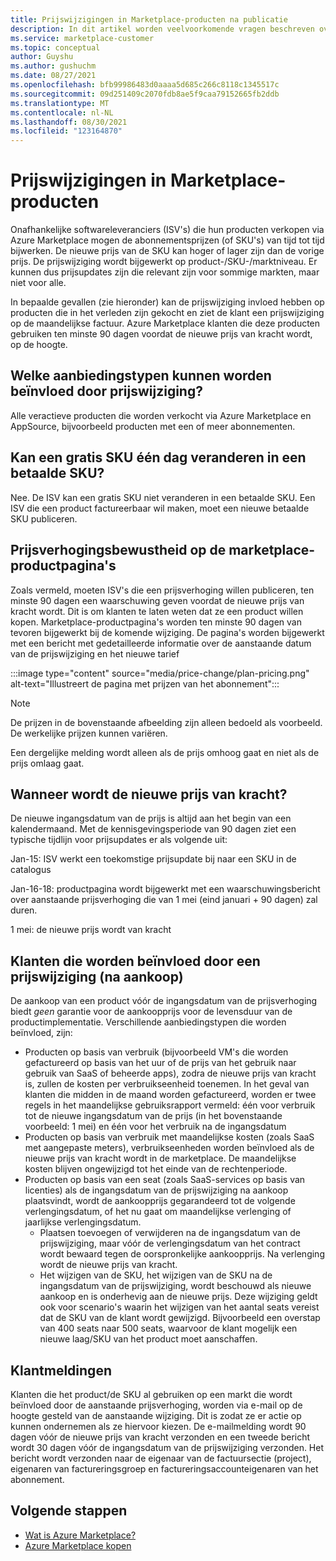 ```yaml
---
title: Prijswijzigingen in Marketplace-producten na publicatie
description: In dit artikel worden veelvoorkomende vragen beschreven over het wijzigen van de prijzen voor abonnementen na publicatie.
ms.service: marketplace-customer
ms.topic: conceptual
author: Guyshu
ms.author: gushuchm
ms.date: 08/27/2021
ms.openlocfilehash: bfb99986483d0aaaa5d685c266c8118c1345517c
ms.sourcegitcommit: 09d251409c2070fdb8ae5f9caa79152665fb2ddb
ms.translationtype: MT
ms.contentlocale: nl-NL
ms.lasthandoff: 08/30/2021
ms.locfileid: "123164870"
---
```

# <a name="price-changes-to-marketplace-products"></a>Prijswijzigingen in Marketplace-producten

Onafhankelijke softwareleveranciers (ISV's) die hun producten verkopen via Azure Marketplace mogen de abonnementsprijzen (of SKU's) van tijd tot tijd bijwerken. De nieuwe prijs van de SKU kan hoger of lager zijn dan de vorige prijs. De prijswijziging wordt bijgewerkt op product-/SKU-/marktniveau. Er kunnen dus prijsupdates zijn die relevant zijn voor sommige markten, maar niet voor alle.

In bepaalde gevallen (zie hieronder) kan de prijswijziging invloed hebben op producten die in het verleden zijn gekocht en ziet de klant een prijswijziging op de maandelijkse factuur. Azure Marketplace klanten die deze producten gebruiken ten minste 90 dagen voordat de nieuwe prijs van kracht wordt, op de hoogte.

## <a name="which-offer-types-can-be-affected-from-price-change"></a>Welke aanbiedingstypen kunnen worden beïnvloed door prijswijziging?

Alle veractieve producten die worden verkocht via Azure Marketplace en AppSource, bijvoorbeeld producten met een of meer abonnementen.

## <a name="can-a-free-sku-turn-one-day-into-a-paid-one"></a>Kan een gratis SKU één dag veranderen in een betaalde SKU?

Nee. De ISV kan een gratis SKU niet veranderen in een betaalde SKU. Een ISV die een product factureerbaar wil maken, moet een nieuwe betaalde SKU publiceren.

## <a name="price-increase-awareness-in-the-marketplace-product-pages"></a>Prijsverhogingsbewustheid op de marketplace-productpagina's

Zoals vermeld, moeten ISV's die een prijsverhoging willen publiceren, ten minste 90 dagen een waarschuwing geven voordat de nieuwe prijs van kracht wordt. Dit is om klanten te laten weten dat ze een product willen kopen. Marketplace-productpagina's worden ten minste 90 dagen van tevoren bijgewerkt bij de komende wijziging. De pagina's worden bijgewerkt met een bericht met gedetailleerde informatie over de aanstaande datum van de prijswijziging en het nieuwe tarief

:::image type="content" source="media/price-change/plan-pricing.png" alt-text="Illustreert de pagina met prijzen van het abonnement":::

> [!NOTE]
> De prijzen in de bovenstaande afbeelding zijn alleen bedoeld als voorbeeld. De werkelijke prijzen kunnen variëren.

Een dergelijke melding wordt alleen als de prijs omhoog gaat en niet als de prijs omlaag gaat.

## <a name="when-is-the-new-price-taking-effect"></a>Wanneer wordt de nieuwe prijs van kracht?

 De nieuwe ingangsdatum van de prijs is altijd aan het begin van een kalendermaand. Met de kennisgevingsperiode van 90 dagen ziet een typische tijdlijn voor prijsupdates er als volgende uit:

Jan-15: ISV werkt een toekomstige prijsupdate bij naar een SKU in de catalogus

Jan-16-18: productpagina wordt bijgewerkt met een waarschuwingsbericht over aanstaande prijsverhoging die van 1 mei (eind januari + 90 dagen) zal duren.

1 mei: de nieuwe prijs wordt van kracht

## <a name="customers-affected-from-a-price-change-post-purchase"></a>Klanten die worden beïnvloed door een prijswijziging (na aankoop)

De aankoop van een product vóór de ingangsdatum van de prijsverhoging biedt *geen* garantie voor de aankoopprijs voor de levensduur van de productimplementatie. Verschillende aanbiedingstypen die worden beïnvloed, zijn:

- Producten op basis van verbruik (bijvoorbeeld VM's die worden gefactureerd op basis van het uur of de prijs van het gebruik naar gebruik van SaaS of beheerde apps), zodra de nieuwe prijs van kracht is, zullen de kosten per verbruikseenheid toenemen. In het geval van klanten die midden in de maand worden gefactureerd, worden er twee regels in het maandelijkse gebruiksrapport vermeld: één voor verbruik tot de nieuwe ingangsdatum van de prijs (in het bovenstaande voorbeeld: 1 mei) en één voor het verbruik na de ingangsdatum
- Producten op basis van verbruik met maandelijkse kosten (zoals SaaS met aangepaste meters), verbruikseenheden worden beïnvloed als de nieuwe prijs van kracht wordt in de marketplace. De maandelijkse kosten blijven ongewijzigd tot het einde van de rechtenperiode.
- Producten op basis van een seat (zoals SaaS-services op basis van licenties) als de ingangsdatum van de prijswijziging na aankoop plaatsvindt, wordt de aankoopprijs gegarandeerd tot de volgende verlengingsdatum, of het nu gaat om maandelijkse verlenging of jaarlijkse verlengingsdatum.
    - Plaatsen toevoegen of verwijderen na de ingangsdatum van de prijswijziging, maar vóór de verlengingsdatum van het contract wordt bewaard tegen de oorspronkelijke aankoopprijs. Na verlenging wordt de nieuwe prijs van kracht.
    - Het wijzigen van de SKU, het wijzigen van de SKU na de ingangsdatum van de prijswijziging, wordt beschouwd als nieuwe aankoop en is onderhevig aan de nieuwe prijs. Deze wijziging geldt ook voor scenario's waarin het wijzigen van het aantal seats vereist dat de SKU van de klant wordt gewijzigd. Bijvoorbeeld een overstap van 400 seats naar 500 seats, waarvoor de klant mogelijk een nieuwe laag/SKU van het product moet aanschaffen.

## <a name="customer-notifications"></a>Klantmeldingen

Klanten die het product/de SKU al gebruiken op een markt die wordt beïnvloed door de aanstaande prijsverhoging, worden via e-mail op de hoogte gesteld van de aanstaande wijziging. Dit is zodat ze er actie op kunnen ondernemen als ze hiervoor kiezen. De e-mailmelding wordt 90 dagen vóór de nieuwe prijs van kracht verzonden en een tweede bericht wordt 30 dagen vóór de ingangsdatum van de prijswijziging verzonden. Het bericht wordt verzonden naar de eigenaar van de factuursectie (project), eigenaren van factureringsgroep en factureringsaccounteigenaren van het abonnement.

## <a name="next-steps"></a>Volgende stappen

- [Wat is Azure Marketplace?](azure-marketplace-overview.md)
- [Azure Marketplace kopen](azure-purchasing-invoicing.md)